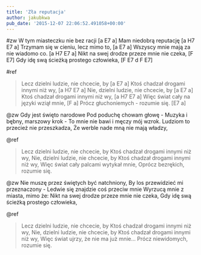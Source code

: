 ```yaml
---
title: 'Zła reputacja'
author: jakubkwa
pub_date: '2015-12-07 22:06:52.491058+00:00'
---
```


#zw
W tym miasteczku nie bez racji [a E7 a]
Mam niedobrą reputację [a H7 E7 a]
Trzymam się w cieniu, lecz mimo to, [a E7 a]
Wszyscy mnie mają za nie wiadomo co. [a H7 E7 a]
Nikt na swej drodze przeze mnie nie czeka, [F E7]
Gdy idę swą ścieżką prostego człowieka, [F E7 d F E7]

#ref
>Lecz dzielni ludzie, nie chcecie, by [a E7 a]
>Ktoś chadzał drogami innymi niż wy, [a H7 E7 a]
>Nie, dzielni ludzie, nie chcecie, by [a E7 a]
>Ktoś chadzał drogami innymi niż wy, [a H7 E7 a]
>Więc świat cały na języki wziął mnie, [F a]
>Prócz głuchoniemych - rozumie się. [E7 a]

@zw
Gdy jest święto narodowe
Pod poduchę chowam głowę -
Muzyka i bębny, marszowy krok -
To mnie nie bawi i męczy mój wzrok.
Ludziom to przecież nie przeszkadza,
Że werble nade mną nie mają władzy,

@ref
>Lecz dzielni ludzie, nie chcecie, by
>Ktoś chadzał drogami innymi niż wy, 
>Nie, dzielni ludzie, nie chcecie, by
>Ktoś chadzał drogami innymi niż wy,
>Więc świat cały palcami wytykał mnie,
>Oprócz bezrękich, rozumie się.

@zw
Nie muszę przez świętych być natchniony,
By los przewidzieć mi przeznaczony -
Ledwie się znajdzie coś przeciw mnie
Wyrzucą mnie z miasta, mimo że:
Nikt na swej drodze przeze mnie nie czeka,
Gdy idę swą ścieżką prostego człowieka,

@ref
>Lecz dzielni ludzie, nie chcecie, by
>Ktoś chadzał drogami innymi niż wy, 
>Nie, dzielni ludzie, nie chcecie, by
>Ktoś chadzał drogami innymi niż wy,
>Więc świat ujrzy, że nie ma już mnie...
>Prócz niewidomych, rozumie się.